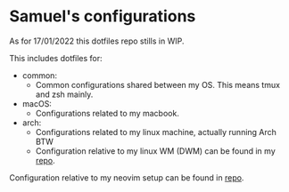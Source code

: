 # Samuel's configurations

As for 17/01/2022 this dotfiles repo stills in WIP.

This includes dotfiles for:

* common:
  -   Common configurations shared between my OS. This means tmux and zsh mainly.
* macOS:
  -   Configurations related to my macbook.
* arch:
  -   Configurations related to my linux machine, actually running Arch BTW
  -   Configuration relative to my linux WM (DWM) can be found in my [repo](https://github.com/sbbddz/dwm).

Configuration relative to my neovim setup can be found in [repo](https://github.com/sbbddz/neovim-config).
